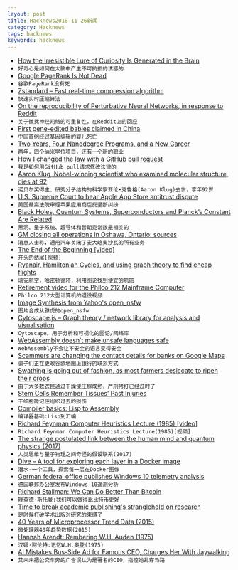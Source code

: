 ```yaml
---
layout: post
title: Hacknews2018-11-26新闻
category: Hacknews
tags: hacknews
keywords: hacknews
---
```




- [How the Irresistible Lure of Curiosity Is Generated in the Brain](https://www.biorxiv.org/content/early/2018/11/22/473975)
- `好奇心是如何在大脑中产生不可抗拒的诱惑的`
- [Google PageRank Is Not Dead](https://ahrefs.com/blog/google-pagerank/)
- `谷歌PageRank没有死`
- [Zstandard – Fast real-time compression algorithm](https://github.com/facebook/zstd)
- `快速实时压缩算法`
- [On the reproducibility of Perturbative Neural Networks, in response to Reddit](https://github.com/juefeix/pnn.pytorch.update)
- `关于微扰神经网络的可重复性，在Reddit上的回应`
- [First gene-edited babies claimed in China](http://mainichi.jp/english/articles/20181126/p2g/00m/0fe/047000c)
- `中国首例经过基因编辑的婴儿死亡`
- [Two Years, Four Nanodegree Programs, and a New Career](https://blog.udacity.com/2018/11/two-years-four-nanodegree-programs-and-a-new-career.html)
- `两年，四个纳米学位项目，还有一个新的职业`
- [How I changed the law with a GitHub pull request](https://arstechnica.com/tech-policy/2018/11/how-i-changed-the-law-with-a-github-pull-request/)
- `我是如何用GitHub pull请求修改法律的`
- [Aaron Klug, Nobel-winning scientist who examined molecular structure, dies at 92](https://www.sfgate.com/news/article/Aaron-Klug-Nobel-winning-scientist-who-examined-13418637.php)
- `诺贝尔奖得主、研究分子结构的科学家亚伦•克鲁格(Aaron Klug)去世，享年92岁`
- [U.S. Supreme Court to hear Apple App Store antitrust dispute](https://www.reuters.com/article/us-usa-court-apple/how-much-for-that-app-u-s-top-court-hears-apple-antitrust-dispute-idUSKCN1NU0JV)
- `美国最高法院审理苹果应用商店反垄断纠纷`
- [Black Holes, Quantum Systems, Superconductors and Planck’s Constant Are Related](https://www.nextbigfuture.com/2018/11/black-holes-quantum-systems-superconductors-and-plancks-constant-are-related.html)
- `黑洞、量子系统、超导体和普朗克常数是相关的`
- [GM closing all operations in Oshawa, Ontario: sources](https://www.ctvnews.ca/autos/gm-closing-all-operations-in-oshawa-ont-sources-1.4191935)
- `消息人士称，通用汽车关闭了安大略奥沙瓦的所有业务`
- [The End of the Beginning [video]](https://www.ben-evans.com/benedictevans/2018/11/16/the-end-of-the-beginning)
- `开头的结尾[视频]`
- [Ryanair, Hamiltonian Cycles, and using graph theory to find cheap flights](https://blog.jonlu.ca/posts/ryan-air)
- `瑞安航空，哈密顿循环，利用图论找到便宜的航班`
- [Retirement video for the Philco 212 Mainframe Computer](https://www.youtube.com/watch?v=hwOkVgGw1z8)
- `Philco 212大型计算机的退役视频`
- [Image Synthesis from Yahoo&#39;s open_nsfw](https://open_nsfw.gitlab.io/)
- `图片合成从雅虎的open_nsfw`
- [Cytoscape.js – Graph theory / network library for analysis and visualisation](http://js.cytoscape.org/)
- `Cytoscape。用于分析和可视化的图论/网络库`
- [WebAssembly doesn’t make unsafe languages safe](https://00f.net/2018/11/25/webassembly-doesnt-make-unsafe-languages-safe/)
- `WebAssembly不会让不安全的语言变得安全`
- [Scammers are changing the contact details for banks on Google Maps](http://blog.abhijittomar.com/2018/10/19/google-business-claim-scam/)
- `骗子们正在更改谷歌地图上银行的联系方式`
- [Swathing is going out of fashion, as most farmers desiccate to ripen their crops](http://nautil.us/issue/66/clockwork/herbicide-is-whats-for-dinner)
- `由于大多数农民通过干燥使庄稼成熟，严刑拷打已经过时了`
- [Stem Cells Remember Tissues’ Past Injuries](https://www.quantamagazine.org/stem-cells-remember-tissues-past-injuries-20181112/)
- `干细胞能记住组织过去的损伤`
- [Compiler basics: Lisp to Assembly](http://notes.eatonphil.com/compiler-basics-lisp-to-assembly.html)
- `编译器基础:Lisp到汇编`
- [Richard Feynman Computer Heuristics Lecture (1985) [video]](https://www.youtube.com/watch?v=EKWGGDXe5MA)
- `Richard Feynman Computer Heuristics Lecture(1985)[视频]`
- [The strange postulated link between the human mind and quantum physics (2017)](http://www.bbc.com/earth/story/20170215-the-strange-link-between-the-human-mind-and-quantum-physics)
- `人类思维与量子物理之间奇怪的假设联系(2017)`
- [Dive – A tool for exploring each layer in a Docker image](https://github.com/wagoodman/dive)
- `潜水-一个工具，探索每一层在Docker图像`
- [German federal office publishes Windows 10 telemetry analysis](https://www.ghacks.net/2018/11/23/german-federal-office-bsi-publishes-telemetry-analysis/)
- `德国联邦办公室发布Windows 10遥测分析`
- [Richard Stallman: We Can Do Better Than Bitcoin](https://cryptosumer.com/2018/11/24/free-software-messiah-richard-stallman-we-can-do-better-than-bitcoin/)
- `理查德·斯托曼:我们可以做得比比特币更好`
- [Time to break academic publishing&#39;s stranglehold on research](https://www.newscientist.com/article/mg24032052-900-time-to-break-academic-publishings-stranglehold-on-research/)
- `是时候打破学术出版对研究的束缚了`
- [40 Years of Microprocessor Trend Data (2015)](https://www.karlrupp.net/2015/06/40-years-of-microprocessor-trend-data/)
- `微处理器40年趋势数据(2015)`
- [Hannah Arendt: Rembering W.H. Auden (1975)](https://www.newyorker.com/magazine/1975/01/20/remembering-wystan-h-auden-who-died-in-the-night-of-the-twenty-eighth-of-september-1973)
- `汉娜·阿伦特:记忆W.H.奥登(1975)`
- [AI Mistakes Bus-Side Ad for Famous CEO, Charges Her With Jaywalking](https://www.caixinglobal.com/2018-11-22/ai-mistakes-bus-side-ad-for-famous-ceo-charges-her-with-jaywalkingdo-101350772.html?cxg=web&amp;Sfrom=twitter)
- `艾未未把公交车旁的广告误认为是著名的CEO，指控她乱穿马路`

